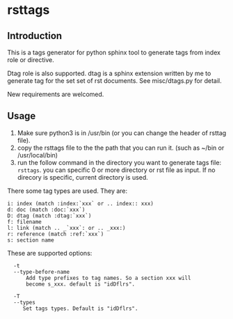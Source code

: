# rsttags

## Introduction

This is a tags generator for python sphinx tool to generate tags from index
role or directive.

Dtag role is also supported. dtag is a sphinx extension written by me to
generate tag for the set set of rst documents. See misc/dtags.py for detail.

New requirements are welcomed.

## Usage

1. Make sure python3 is in /usr/bin (or you can change the header of rsttag file).
2. copy the rsttags file to the the path that you can run it. (such as ~/bin or
   /usr/local/bin)
3. run the follow command in the directory you want to generate tags file:
   `rsttags`. you can specific 0 or more directory or rst file as input. If no
   direcory is specific, current directory is used.

There some tag types are used. They are:

```
i: index (match :index:`xxx` or .. index:: xxx)
d: doc (match :doc:`xxx`)
D: dtag (match :dtag:`xxx`)
f: filename
l: link (match .. _`xxx`: or .. _xxx:)
r: reference (match :ref:`xxx`)
s: section name
```

These are supported options:
```
  -t
  --type-before-name
      Add type prefixes to tag names. So a section xxx will
      become s_xxx. default is "idDflrs".
  
  -T
  --types
     Set tags types. Default is "idDflrs".
```
